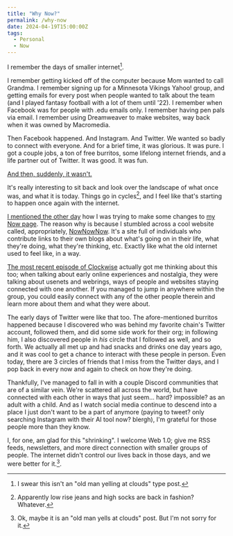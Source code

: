 ```yaml
---
title: "Why Now?"
permalink: /why-now
date: 2024-04-19T15:00:00Z
tags: 
  - Personal
  - Now
---
```


I remember the days of smaller internet[^1].

[^1]: I swear this isn't an "old man yelling at clouds" type post.

I remember getting kicked off of the computer because Mom wanted to call Grandma. I remember signing up for a Minnesota Vikings Yahoo! group, and getting emails for every post when people wanted to talk about the team (and I played fantasy football with a lot of them until '22). I remember when Facebook was for people with .edu emails only. I remember having pen pals via email. I remember using Dreamweaver to make websites, way back when it was owned by Macromedia.

Then Facebook happened. And Instagram. And Twitter. We wanted so badly to connect with everyone. And for a brief time, it was glorious. It was pure. I got a couple jobs, a ton of free burritos, some lifelong internet friends, and a life partner out of Twitter. It was good. It was fun.

[And then, suddenly, it wasn't.](/fuck-social-media)

It's really interesting to sit back and look over the landscape of what once was, and what it is today. Things go in cycles[^2], and I feel like that's starting to happen once again with the internet.

[^2]: Apparently low rise jeans and high socks are back in fashion? Whatever.

[I mentioned the other day](/now-for-april-2024) how I was trying to make some changes to [my Now page](/now). The reason why is because I stumbled across a cool website called, appropriately, [NowNowNow](https://nownownow.com). It's a site full of individuals who contribute links to their own blogs about what's going on in their life, what they're doing, what they're thinking, etc. Exactly like what the old internet used to feel like, in a way.

[The most recent episode of Clockwise](https://www.relay.fm/clockwise/550) actually got me thinking about this too; when talking about early online experiences and nostalgia, they were talking about usenets and webrings, ways of people and websites staying connected with one another. If you managed to jump in anywhere within the group, you could easily connect with any of the other people therein and learn more about them and what they were about.

The early days of Twitter were like that too. The afore-mentioned burritos happened because I discovered who was behind my favorite chain's Twitter account, followed them, and did some side work for their org; in following him, I also discovered people in _his_ circle that I followed as well, and so forth. We actually all met up and had snacks and drinks one day years ago, and it was cool to get a chance to interact with these people in person. Even today, there are 3 circles of friends that I miss from the Twitter days, and I pop back in every now and again to check on how they're doing.

Thankfully, I've managed to fall in with a couple Discord communities that are of a similar vein. We're scattered all across the world, but have connected with each other in ways that just seem... hard? impossible? as an adult with a child. And as I watch social media continue to descend into a place I just don't want to be a part of anymore (paying to tweet? only searching Instagram with their AI tool now? blergh), I'm grateful for those people more than they know.

I, for one, am glad for this "shrinking". I welcome Web 1.0; give me RSS feeds, newsletters, and more direct connection with smaller groups of people. The internet didn't control our lives back in those days, and we were better for it.[^3].

[^3]: Ok, maybe it is an "old man yells at clouds" post. But I'm not sorry for it.
